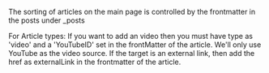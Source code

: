The sorting of articles on the main page is controlled by the frontmatter in the posts under _posts

For Article types: 
If you want to add an video then you must have type as 'video' and a 'YouTubeID' set in the frontMatter of the article. We'll only use YouTube as the video source.
If the target is an external link, then add the href as externalLink in the frontmatter of the article.

